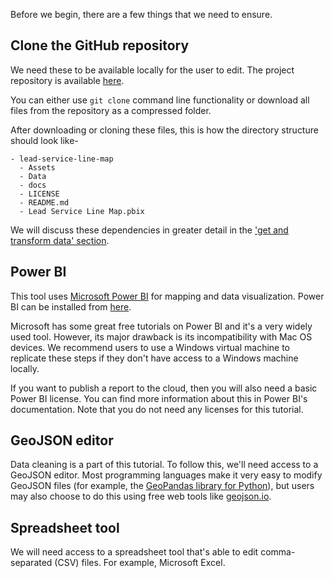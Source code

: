 Before we begin, there are a few things that we need to ensure.


## Clone the GitHub repository
We need these to be available locally for the user to edit. The project repository is available [here](https://github.com/kedar-ketos/lead-service-line-map).

You can either use `git clone` command line functionality or download all files from the repository as a compressed folder.

After downloading or cloning these files, this is how the directory structure should look like-

    - lead-service-line-map
      - Assets
      - Data
      - docs
      - LICENSE
      - README.md
      - Lead Service Line Map.pbix

We will discuss these dependencies in greater detail in the ['get and transform data' section](get_data.md).



## Power BI
This tool uses [Microsoft Power BI](https://powerbi.microsoft.com/) for mapping and data visualization. Power BI can be installed from [here](https://aka.ms/pbisingleinstaller).

Microsoft has some great free tutorials on Power BI and it's a very widely used tool. However, its major drawback is its incompatibility with Mac OS devices. We recommend users to use a Windows virtual machine to replicate these steps if they don't have access to a Windows machine locally.

If you want to publish a report to the cloud, then you will also need a basic Power BI license. You can find more information about this in Power BI's documentation. Note that you do not need any licenses for this tutorial.


## GeoJSON editor
Data cleaning is a part of this tutorial. To follow this, we'll need access to a GeoJSON editor. Most programming languages make it very easy to modify GeoJSON files (for example, the [GeoPandas library for Python](https://geopandas.or)), but users may also choose to do this using free web tools like [geojson.io](https://geojson.io).


## Spreadsheet tool
We will need access to a spreadsheet tool that's able to edit comma-separated (CSV) files. For example, Microsoft Excel.